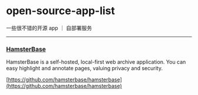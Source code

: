 # open-source-app-list

一些很不错的开源 app ｜ 自部署服务

---

### [HamsterBase](https://github.com/hamsterbase/hamsterbase)

HamsterBase is a self-hosted, local-first web archive application. You can easy highlight and annotate pages, valuing privacy and security.

[https://github.com/hamsterbase/hamsterbase](https://github.com/hamsterbase/hamsterbase)

